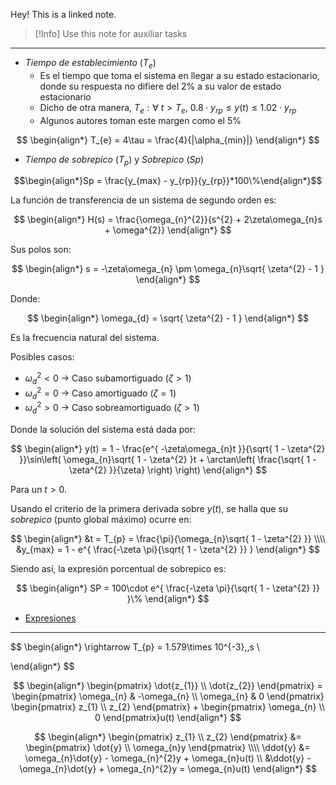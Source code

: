 Hey! This is a linked note.

>[!Info]
>Use this note for auxiliar tasks

---

- _Tiempo de establecimiento_ ($T_{e}$)
	- Es el tiempo que toma el sistema en llegar a su estado estacionario, donde su respuesta no difiere del $2\%$ a su valor de estado estacionario
	- Dicho de otra manera, $T_{e}:\forall$ $t > T_{e}$,  $0.8\cdot y_{rp} \leq y(t) \leq 1.02\cdot y_{rp}$
	- Algunos autores toman este margen como el $5\%$

$$
\begin{align*}
	T_{e} = 4\tau = \frac{4}{|\alpha_{min}|}
\end{align*}
$$

- _Tiempo de sobrepico_ ($T_{p}$) y _Sobrepico_ ($Sp$)

$$\begin{align*}Sp = \frac{y_{max} - y_{rp}}{y_{rp}}*100\%\end{align*}$$


La función de transferencia de un sistema de segundo orden es:

$$
\begin{align*}
	H(s) = \frac{\omega_{n}^{2}}{s^{2} + 2\zeta\omega_{n}s + \omega^{2}}
\end{align*}
$$

Sus polos son:

$$
\begin{align*}
	s = -\zeta\omega_{n} \pm \omega_{n}\sqrt{ \zeta^{2} - 1 }
\end{align*}
$$

Donde:

$$
\begin{align*}
	\omega_{d} = \sqrt{ \zeta^{2} - 1 }
\end{align*}
$$

Es la frecuencia natural del sistema.

Posibles casos:
- $\omega_{d}^{2} < 0$ -> Caso subamortiguado ($\zeta > 1$)
- $\omega_{d}^{2} = 0$ -> Caso amortiguado ($\zeta = 1$)
- $\omega_{d}^{2} > 0$ -> Caso sobreamortiguado ($\zeta > 1$)

Donde la solución del sistema está dada por:

$$
\begin{align*}
	y(t) = 1 - \frac{e^{ -\zeta\omega_{n}t }}{\sqrt{ 1 - \zeta^{2} }}\sin\left( \omega_{n}\sqrt{ 1 - \zeta^{2} }t + \arctan\left( \frac{\sqrt{ 1 - \zeta^{2} }}{\zeta} \right) \right)
\end{align*}
$$

Para un $t > 0$.

Usando el criterio de la primera derivada sobre $y(t)$, se halla que su _sobrepico_ (punto global máximo) ocurre en:

$$
\begin{align*}
	&t =  T_{p} = \frac{\pi}{\omega_{n}\sqrt{ 1 - \zeta^{2} }} \\\\
	&y_{max} = 1 - e^{ \frac{-\zeta \pi}{\sqrt{ 1 - \zeta^{2} }} }
\end{align*}
$$

Siendo así, la expresión porcentual de sobrepico es:

$$
\begin{align*}
	SP = 100\cdot e^{ \frac{-\zeta \pi}{\sqrt{ 1 - \zeta^{2} }} }\%
\end{align*}
$$






- [Expresiones](http://www3.fi.mdp.edu.ar/control4c7/APUNTES/Clase%208%20b%20-%20Especificaciones%20en%20el%20tiempo.pdf)

---




$$
\begin{align*}
	\rightarrow T_{p} = 1.579\times 10^{-3}\,\,s \\
	
\end{align*}
$$



$$
\begin{align*}
\begin{pmatrix}
\dot{z_{1}} \\
\dot{z_{2}}
\end{pmatrix} =
\begin{pmatrix}
\omega_{n} & -\omega_{n} \\
\omega_{n} & 0
\end{pmatrix}
\begin{pmatrix}
z_{1} \\
z_{2}
\end{pmatrix} + 
\begin{pmatrix}
\omega_{n} \\
0
\end{pmatrix}u(t)
\end{align*}
$$



$$
\begin{align*}
\begin{pmatrix}
z_{1} \\
z_{2}
\end{pmatrix} &= 
\begin{pmatrix}
\dot{y} \\
\omega_{n}y
\end{pmatrix} \\\\
\ddot{y} &= \omega_{n}\dot{y} - \omega_{n}^{2}y + \omega_{n}u(t) \\
&\ddot{y} - \omega_{n}\dot{y} + \omega_{n}^{2}y = \omega_{n}u(t)
\end{align*}
$$



